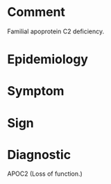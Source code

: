 # Comment

Familial apoprotein C2 deficiency.

# Epidemiology

# Symptom

# Sign

# Diagnostic

APOC2
(Loss of function.)
